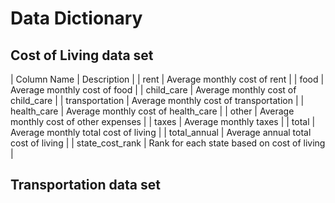 # Data Dictionary

## Cost of Living data set

| Column Name | Description |
| rent | Average monthly cost of rent |
| food | Average monthly cost of food |
| child_care | Average monthly cost of child_care |
| transportation | Average monthly cost of transportation |
| health_care | Average monthly cost of health_care |
| other | Average monthly cost of other expenses |
| taxes | Average monthly taxes |
| total | Average monthly total cost of living |
| total_annual | Average annual total cost of living |
| state_cost_rank | Rank for each state based on cost of living |





## Transportation data set

